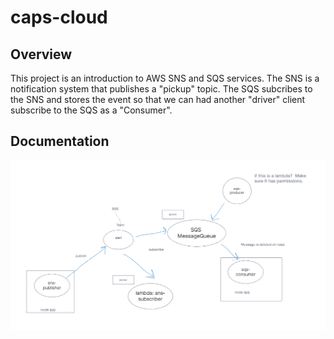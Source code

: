 # caps-cloud

## Overview

This project is an introduction to AWS SNS and SQS services. The SNS is a notification system that publishes a "pickup" topic. The SQS subcribes to the SNS and stores the event so that we can had another "driver" client subscribe to the SQS as a "Consumer".

## Documentation

![Lab19 UML](./images/Lab19-UML.png)